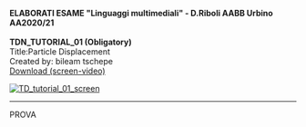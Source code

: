 
<strong>ELABORATI ESAME "Linguaggi multimediali" - D.Riboli AABB Urbino AA2020/21</strong>
<br><br>
<b>TDN_TUTORIAL_01 (Obligatory)</b>
<br>
Title:Particle Displacement</a>
<br>
Created by: bileam tschepe
<br>
<a href="https://github.com/daniele-ph/AABB.Urbino.daniele.lisi/files/6384006/TD_tutorial_01_screen-video.zip">Download (screen-video) 
  
![TD_tutorial_01_screen](https://user-images.githubusercontent.com/77739462/116413304-c5cac500-a837-11eb-9797-cb623e3c9d68.png)

--------
</a>PROVA
<br>
